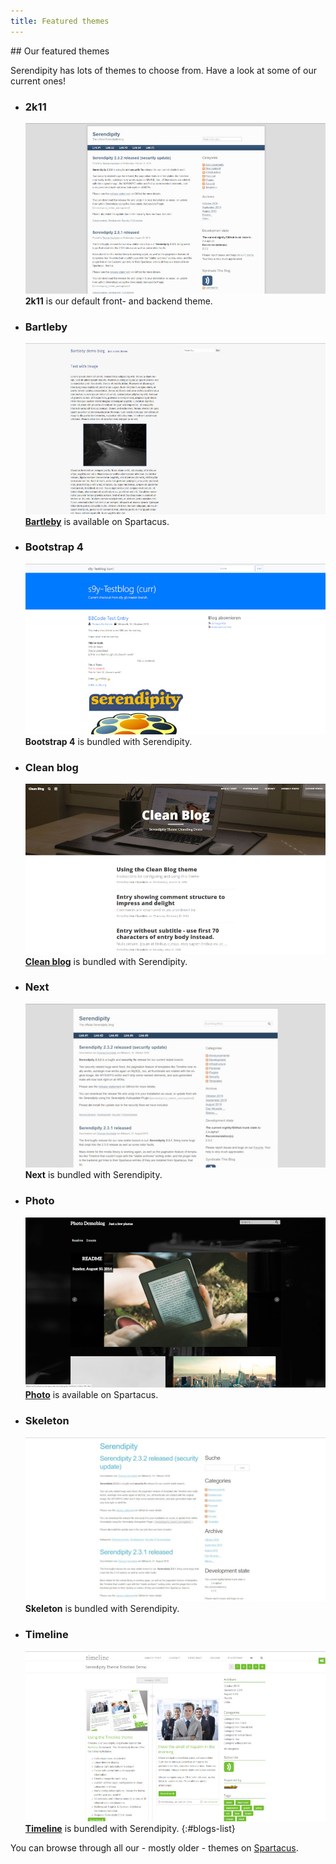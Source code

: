 ```yaml
---
title: Featured themes
---
```


<section markdown="1">
## Our featured themes

Serendipity has lots of themes to choose from. Have a look at some of
our current ones!

* ### 2k11
  ![2k11 theme](/img/screenshots/themes/2k11.jpg)
  **2k11** is our default front- and backend theme.
* ### Bartleby
  [![Bartleby theme](/img/screenshots/themes/bartleby.jpg)](https://onli.columba.uberspace.de/s9y_2/)
  [**Bartleby**](http://www.paskuda.biz/#bartleby) is available on Spartacus.
* ### Bootstrap 4
  ![Bootstrap 4 theme](/img/screenshots/themes/bootstrap4.jpg)
  **Bootstrap 4** is bundled with Serendipity.
* ### Clean blog
  [![Clean blog theme](/img/screenshots/themes/clean-blog.jpg)](http://www.optional-necessity.com/demo/cleanblog/)
  [**Clean blog**](http://www.optional-necessity.com/archives/21-Clean-Blog-A-New-Serendipity-Theme.html) is bundled with Serendipity.
* ### Next
  [![Next theme](/img/screenshots/themes/next.jpg)](https://blog.s9y.org/index.php?user_template=next)
  **Next** is bundled with Serendipity.
* ### Photo
  [![Photo theme](/img/screenshots/themes/photo.jpg)](https://onli.columba.uberspace.de/s9y/)
  [**Photo**](http://www.paskuda.biz/#photo) is available on Spartacus.
* ### Skeleton
  [![Skeleton theme](/img/screenshots/themes/skeleton.jpg)](https://blog.s9y.org/index.php?user_template=skeleton)
  **Skeleton** is bundled with Serendipity.
* ### Timeline
  [![Timeline theme](/img/screenshots/themes/timeline.jpg)](http://www.optional-necessity.com/demo/timeline/)
  [**Timeline**](http://www.optional-necessity.com/archives/22-Timeline-A-Serendipiy-Blog-Theme.html) is bundled with Serendipity.
{:#blogs-list}

You can browse through all our - mostly older - themes on [Spartacus](http://spartacus.s9y.org/index.php?mode=template_all).

</section>
